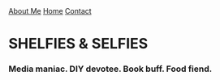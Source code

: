 <!DOCTYPE html>
<html>
  
 <body>
  <div class="wrapper">
   <nav>
    <a href="./aboutme.html">About Me</a>
    <a href="./home.html">Home</a>
    <a href="./contact.html">Contact</a>
    </nav>
   </div>
    <h1>SHELFIES & SELFIES</h1>
    <h3>Media maniac. DIY devotee. Book buff. Food fiend.</h3>
   </div>
  </div>
 </body>
 
</html>
